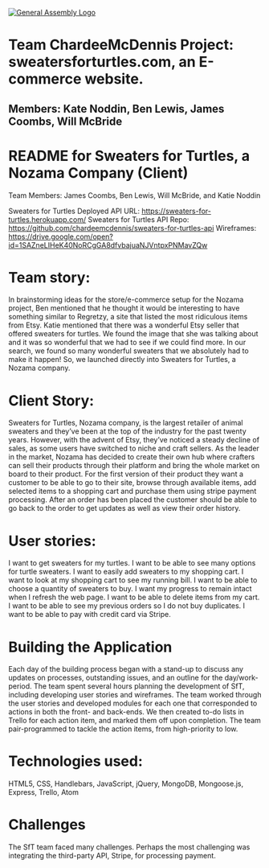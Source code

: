 [![General Assembly Logo](https://camo.githubusercontent.com/1a91b05b8f4d44b5bbfb83abac2b0996d8e26c92/687474703a2f2f692e696d6775722e636f6d2f6b6538555354712e706e67)](https://generalassemb.ly/education/web-development-immersive)

# Team ChardeeMcDennis Project: sweatersforturtles.com, an E-commerce website.
## Members: Kate Noddin, Ben Lewis, James Coombs, Will McBride

# README for Sweaters for Turtles, a Nozama Company (Client)
Team Members: James Coombs, Ben Lewis, Will McBride, and Katie Noddin

Sweaters for Turtles Deployed API URL: https://sweaters-for-turtles.herokuapp.com/
Sweaters for Turtles API Repo: https://github.com/chardeemcdennis/sweaters-for-turtles-api
Wireframes: https://drive.google.com/open?id=1SAZneLIHeK40NoRCgGA8dfvbajuaNJVntpxPNMavZQw

# Team story:
In brainstorming ideas for the store/e-commerce setup for the Nozama project, Ben mentioned that he thought it would be interesting to have something similar to Regretzy, a site that listed the most ridiculous items from Etsy. Katie mentioned that there was a wonderful Etsy seller that offered sweaters for turtles. We found the image that she was talking about and it was so wonderful that we had to see if we could find more. In our search, we found so many wonderful sweaters that we absolutely had to make it happen! So, we launched directly into Sweaters for Turtles, a Nozama company.

# Client Story:
Sweaters for Turtles, Nozama company, is the largest retailer of animal sweaters and they’ve been at the top of the industry for the past twenty years. However, with the advent of Etsy, they’ve noticed a steady decline of sales, as some users have switched to niche and craft sellers. As the leader in the market, Nozama has decided to create their own hub where crafters can sell their products through their platform and bring the whole market on board to their product.
For the first version of their product they want a customer to be able to go to their site, browse through available items, add selected items to a shopping cart and purchase them using stripe payment processing. After an order has been placed the customer should be able to go back to the order to get updates as well as view their order history.

# User stories:
I want to get sweaters for my turtles.
I want to be able to see many options for turtle sweaters.
I want to easily add sweaters to my shopping cart.
I want to look at my shopping cart to see my running bill.
I want to be able to choose a quantity of sweaters to buy.
I want my progress to remain intact when I refresh the web page.
I want to be able to delete items from my cart.
I want to be able to see my previous orders so I do not buy duplicates.
I want to be able to pay with credit card via Stripe.

# Building the Application
Each day of the building process began with a stand-up to discuss any updates on processes, outstanding issues, and an outline for the day/work-period. The team spent several hours planning the development of SfT, including developing user stories and wireframes. The team worked through the user stories and developed modules for each one that corresponded to actions in both the front- and back-ends. We then created to-do lists in Trello for each action item, and marked them off upon completion. The team pair-programmed to tackle the action items, from high-priority to low.

# Technologies used:
HTML5, CSS, Handlebars, JavaScript, jQuery, MongoDB, Mongoose.js, Express, Trello, Atom

# Challenges
The SfT team faced many challenges. Perhaps the most challenging was integrating the third-party API, Stripe, for processing payment.
